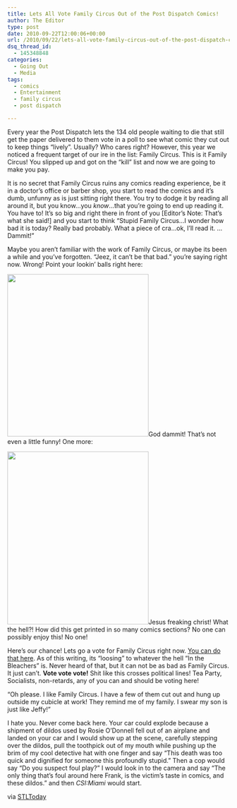 ```yaml
---
title: Lets All Vote Family Circus Out of the Post Dispatch Comics!
author: The Editor
type: post
date: 2010-09-22T12:00:06+00:00
url: /2010/09/22/lets-all-vote-family-circus-out-of-the-post-dispatch-comics/
dsq_thread_id:
  - 145348848
categories:
  - Going Out
  - Media
tags:
  - comics
  - Entertainment
  - family circus
  - post dispatch

---
```

Every year the Post Dispatch lets the 134 old people waiting to die that still get the paper delivered to them vote in a poll to see what comic they cut out to keep things &#8220;lively&#8221;. Usually? Who cares right? However, this year we noticed a frequent target of our ire in the list: Family Circus. This is it Family Circus! You slipped up and got on the &#8220;kill&#8221; list and now we are going to make you pay.

It is no secret that Family Circus ruins any comics reading experience, be it in a doctor&#8217;s office or barber shop, you start to read the comics and it&#8217;s dumb, unfunny as is just sitting right there. You try to dodge it by reading all around it, but you know&#8230;you _know_&#8230;that you&#8217;re going to end up reading it. You have to! It&#8217;s so big and right there in front of you [Editor&#8217;s Note: That&#8217;s what she said!] and you start to think &#8220;Stupid Family Circus&#8230;I wonder how bad it is today? Really bad probably. What a piece of cra&#8230;ok, I&#8217;ll read it. &#8230; Dammit!&#8221;

Maybe you aren&#8217;t familiar with the work of Family Circus, or maybe its been a while and you&#8217;ve forgotten. &#8220;Jeez, it can&#8217;t be that bad.&#8221; you&#8217;re saying right now. Wrong! Point your lookin&#8217; balls right here:

[<img class="aligncenter size-full wp-image-6950" title="family_circus_1" src="http://media.punchingkitty.com/wordpress/2010/09/family_circus_1.gif" alt="" width="320" height="368" />][1]God dammit! That&#8217;s not even a little funny! One more:

[<img class="aligncenter size-full wp-image-6949" title="family_circus_2" src="http://media.punchingkitty.com/wordpress/2010/09/family_circus_2.gif" alt="" width="320" height="392" />][2]Jesus freaking christ! What the hell?! How did this get printed in so many comics sections? No one can possibly enjoy this! No one!

Here&#8217;s our chance! Lets go a vote for Family Circus right now. <a href="http://www.stltoday.com/lifestyles/columns/joe-holleman/article_71797454-baab-11df-999f-0017a4a78c22.html" target="_blank">You can do that here</a>. As of this writing, its &#8220;loosing&#8221; to whatever the hell &#8220;In the Bleachers&#8221; is. Never heard of that, but it can not be as bad as Family Circus. It just can&#8217;t. **Vote vote vote!** Shit like this crosses political lines! Tea Party, Socialists, non-retards, any of you can and should be voting here!

&#8220;Oh please. I like Family Circus. I have a few of them cut out and hung up outside my cubicle at work! They remind me of my family. I swear my son is just like Jeffy!&#8221;

I hate you. Never come back here. Your car could explode because a shipment of dildos used by Rosie O&#8217;Donnell fell out of an airplane and landed on your car and I would show up at the scene, carefully stepping over the dildos, pull the toothpick out of my mouth while pushing up the brim of my cool detective hat with one finger and say &#8220;This death was too quick and dignified for someone this profoundly stupid.&#8221; Then a cop would say &#8220;Do you suspect foul play?&#8221; I would look in to the camera and say &#8220;The only thing that&#8217;s foul around here Frank, is the victim&#8217;s taste in comics, and these dildos.&#8221; and then _CSI:Miami_ would start.

via <a href="http://www.stltoday.com/lifestyles/columns/joe-holleman/article_71797454-baab-11df-999f-0017a4a78c22.html" target="_blank">STLToday</a>

 [1]: http://media.punchingkitty.com/wordpress/2010/09/family_circus_1.gif
 [2]: http://media.punchingkitty.com/wordpress/2010/09/family_circus_2.gif